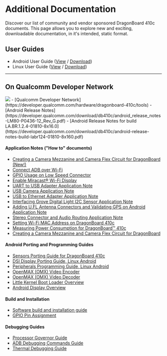 # Additional Documentation

Discover our list of community and vendor sponsored DragonBoard 410c documents. This page allows you to explore new and exciting, downloadable documentation, in it's intended, static format.

## User Guides

- Android User Guide ([View](https://github.com/96boards/documentation/blob/master/ConsumerEdition/DragonBoard-410c/AdditionalDocs/AndroidUserGuide_DragonBoard.pdf) / [Download](https://github.com/96boards/documentation/raw/master/ConsumerEdition/DragonBoard-410c/AdditionalDocs/AndroidUserGuide_DragonBoard.pdf))
- Linux User Guide ([View](https://github.com/96boards/documentation/blob/master/ConsumerEdition/DragonBoard-410c/AdditionalDocs/LinuxUserGuide_DragonBoard.pdf) / [Download](https://github.com/96boards/documentation/raw/master/ConsumerEdition/DragonBoard-410c/AdditionalDocs/LinuxUserGuide_DragonBoard.pdf))

***

## On Qualcomm Developer Network
<img src="http://www.96boards.org/wp-content/uploads/2015/06/QDN-H-RGB-72ppi.gif" data-canonical-src="http://www.96boards.org/wp-content/uploads/2015/06/QDN-H-RGB-72ppi.gif" aligh="right" />
- [Qualcomm Developer Network](https://developer.qualcomm.com/hardware/dragonboard-410c/tools)
- [Android Release Notes](https://developer.qualcomm.com/download/db410c/android_release_notes-LM80-P0436-12_Rev_G.pdf)
- [Android Release Notes for build LA.BR.1.2.4-01810-8x16.0](https://developer.qualcomm.com/download/db410c/android-release-notes-build-labr124-01810-8x160.pdf)

#### Application Notes ("How to" documents)

- [Creating a Camera Mezzanine and Camera Flex Circuit for DragonBoard (New!)](https://developer.qualcomm.com/download/db410c/creating-camera-mezzanine-and-camera-flex-circuit-dragonboard.pdf)
- [Connect ADB over Wi-Fi](https://developer.qualcomm.com/download/db410c/adb-over-wi-fi-application-note.pdf)
- [GPIO Usage on Low Speed Connector](https://developer.qualcomm.com/download/db410c/gpio-usage-low-speed-connector-application-note.pdf)
- [Enable Miracast® Wi-Fi Display](https://developer.qualcomm.com/download/db410c/miracast-wi-fi-display-application-note.pdf)
- [UART to USB Adapter Application Note](https://developer.qualcomm.com/download/db410c/uart-usb-adapter-application-note.pdf)
- [USB Camera Application Note](https://developer.qualcomm.com/download/db410c/usb-camera-application-note.pdf)
- [USB to Ethernet Adapter Application Note](https://developer.qualcomm.com/download/db410c/usb-ethernet-adapter-application-note.pdf)
- [Interfacing Grove Digital Light I2C Sensor Application Note](https://developer.qualcomm.com/download/db410c/interfacing-grove-digital-light-i2c-sensor-application-note.pdf)
- [Adding U.FL Antenna Connectors and Validating GPS on Android Application Note](https://developer.qualcomm.com/download/db410c/adding-ufl-antenna-connectors-and-validating-gps-android-application-note.pdf)
- [Stereo Connector and Audio Routing Application Note](https://developer.qualcomm.com/download/db410c/stereo-connector-and-audio-routing-application-note.pdf)
- [Setting Wi-Fi MAC Address on DragonBoard 410c](https://developer.qualcomm.com/download/db410c/setting-wi-fi-mac-address.pdf)
- [Measuring Power Consumption for DragonBoard™ 410c](https://developer.qualcomm.com/download/db410c/power-measurement-appnote.pdf)
- [Creating a Camera Mezzanine and Camera Flex Circuit for DragonBoard](https://developer.qualcomm.com/download/db410c/creating-camera-mezzanine-and-camera-flex-circuit-dragonboard.pdf)

#### Android Porting and Programming Guides

- [Sensors Porting Guide for DragonBoard 410c](https://developer.qualcomm.com/download/db410c/sensors-porting-guide-dragonboard-410c.pdf)
- [DSI Display Porting Guide, Linux Android](https://developer.qualcomm.com/download/db410c/dsi-display-porting-guide-linux-android.pdf)
- [Peripherals Programming Guide, Linux Android](https://developer.qualcomm.com/download/db410c/peripherals-programming-guide-linux-android.pdf)
- [OpenMAX (OMX) Video Encoder](https://developer.qualcomm.com/download/db410c/openmax-omx-video-encoder.pdf)
- [OpenMAX (OMX) Video Decoder](https://developer.qualcomm.com/download/db410c/openmax-omx-video-decoder.pdf)
- [Little Kernel Boot Loader Overview](https://developer.qualcomm.com/download/db410c/little-kernel-boot-loader-overview.pdf)
- [Android Display Overview](https://developer.qualcomm.com/download/db410c/android-display-overview.pdf)

#### Build and Installation

- [Software build and installation guide](https://developer.qualcomm.com/download/db410c/linux-android-software-build-and-installation-guide.pdf)
- [GPIO Pin Assignment](https://developer.qualcomm.com/download/db410c/gpio-pin-assignment.pdf)


#### Debugging Guides

- [Processor Governor Guide](https://developer.qualcomm.com/download/db410c/processor-governor-guide-qualcomm-snapdragon-410.pdf)
- [ADB Debugging Commands Guide](https://developer.qualcomm.com/download/db410c/adb-commands-guide.pdf)
- [Thermal Debugging Guide](https://developer.qualcomm.com/download/db410c/thermal-debugging-guide-dragonboard-410c.pdf)
